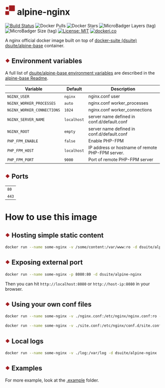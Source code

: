 # ![](https://github.com/docker-suite/artwork/raw/master/logo/png/logo_32.png) alpine-nginx
[![Build Status](http://jenkins.hexocube.fr/job/docker-suite/job/alpine-nginx/badge/icon?color=green&style=flat-square)](http://jenkins.hexocube.fr/job/docker-suite/job/alpine-nginx/)
![Docker Pulls](https://img.shields.io/docker/pulls/dsuite/alpine-nginx.svg?style=flat-square)
![Docker Stars](https://img.shields.io/docker/stars/dsuite/alpine-nginx.svg?style=flat-square)
![MicroBadger Layers (tag)](https://img.shields.io/microbadger/layers/dsuite/alpine-nginx/latest.svg?style=flat-square)
![MicroBadger Size (tag)](https://img.shields.io/microbadger/image-size/dsuite/alpine-nginx/latest.svg?style=flat-square)
[![License: MIT](https://img.shields.io/badge/License-MIT-brightgreen.svg?style=flat-square)](https://opensource.org/licenses/MIT)
[![dockeri.co](https://dockeri.co/image/dsuite/alpine-nginx)](https://hub.docker.com/r/dsuite/alpine-nginx)

A nginx official docker image built on top of [docker-suite (dsuite)][docker-suite] [dsuite/alpine-base][alpine-base] container.

## ![](https://github.com/docker-suite/artwork/raw/master/various/pin/png/pin_16.png) Environment variables

A full list of [dsuite/alpine-base environment variables][alpine-base-readme-variables] are described in the [alpine-base Readme][alpine-base-readme].

<table>
 <thead>
  <tr>
   <th>Variable</th>
   <th>Default</th>
   <th>Description</th>
  </tr>
 </thead>
 <tbody>
  <tr>
   <td><code>NGINX_USER</code></td>
   <td><code>nginx</code></td>
   <td>nginx.conf user</td>
  </tr>
  <tr>
   <td><code>NGINX_WORKER_PROCESSES</code></td>
   <td><code>auto</code></td>
   <td>nginx.conf worker_processes</td>
  </tr>
  <tr>
   <td><code>NGINX_WORKER_CONNECTIONS</code></td>
   <td><code>1024</code></td>
   <td>nginx.conf worker_connections</td>
  </tr>
  </tr>
  <tr>
   <td><code>NGINX_SERVER_NAME</code></td>
   <td><code>localhost</code></td>
   <td>server name defined in conf.d/default.conf</td>
  </tr>
  <tr>
   <td><code>NGINX_ROOT</code></td>
   <td><code>empty</code></td>
   <td>server name defined in conf.d/default.conf</td>
  </tr>
  <tr>
   <td><code>PHP_FPM_ENABLE</code></td>
   <td><code>false</code></td>
   <td>Enable PHP-FPM</td>
  </tr>
  <tr>
   <td><code>PHP_FPM_HOST</code></td>
   <td><code>localhost</code></td>
   <td>IP address or hostname of remote PHP-FPM server.</td>
  </tr>
  <tr>
   <td><code>PHP_FPM_PORT</code></td>
   <td><code>9000</code></td>
   <td>Port of remote PHP-FPM server</td>
  </tr>
 </tbody>
</table>

## ![](https://github.com/docker-suite/artwork/raw/master/various/pin/png/pin_16.png) Ports

<table>
 <tbody>
  <tr>
   <td><code>80</code></td>
  </tr>
  <tr>
   <td><code>443</code></td>
  </tr>
 </tbody>
</table>


# How to use this image

## ![](https://github.com/docker-suite/artwork/raw/master/various/pin/png/pin_16.png) Hosting simple static content

```bash
docker run --name some-nginx -v /some/content:/var/www:ro -d dsuite/alpine-nginx
```

## ![](https://github.com/docker-suite/artwork/raw/master/various/pin/png/pin_16.png) Exposing external port

```bash
docker run --name some-nginx -p 8080:80 -d dsuite/alpine-nginx
```
Then you can hit `http://localhost:8080` or `http://host-ip:8080` in your browser.

## ![](https://github.com/docker-suite/artwork/raw/master/various/pin/png/pin_16.png) Using your own conf files

```bash
docker run --name some-nginx -v ./nginx.conf:/etc/nginx/nginx.conf:ro -d dsuite/alpine-nginx
```
```bash
docker run --name some-nginx -v ./site.conf:/etc/nginx/conf.d/site.conf:ro -d dsuite/alpine-nginx
```

## ![](https://github.com/docker-suite/artwork/raw/master/various/pin/png/pin_16.png) Local logs

```bash
docker run --name some-nginx -v ./log:/var/log -d dsuite/alpine-nginx
```

## ![](https://github.com/docker-suite/artwork/raw/master/various/pin/png/pin_16.png) Examples

For more example, look at the [.example](.example) folder.


[runit]: http://smarden.org/runit/
[docker-suite]: https://github.com/docker-suite/
[alpine-base]: https://github.com/docker-suite/alpine-base/
[alpine-base-readme]: https://github.com/docker-suite/alpine-base/blob/master/Readme.md/
[alpine-base-readme-variables]: https://github.com/docker-suite/alpine-base/blob/master/Readme.md#-environment-variables
